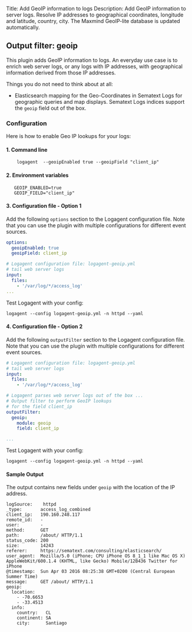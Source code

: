 Title: Add GeoIP information to logs 
Description: Add GeoIP information to server logs. Resolve IP addresses to geographical coordinates, longitude and latitude, country, city. The Maxmind GeoIP-lite database is updated automatically. 


## Output filter: geoip

This plugin adds GeoIP information to logs. 
An everyday use case is to enrich web server logs, or any logs with IP addresses, with geographical information derived from those IP addresses.
 
Things you do not need to think about at all:

- Elasticsearch mapping for the Geo-Coordinates in Sematext Logs for geographic queries and map displays. Sematext Logs indices support the `geoip` field out of the box.

### Configuration 

Here is how to enable Geo IP lookups for your logs:

#### 1. Command line 

```
    logagent  --geoipEnabled true --geoipField "client_ip"
```

#### 2. Environment variables 

```
   GEOIP_ENABLED=true
   GEOIP_FIELD="client_ip"
```

#### 3. Configuration file - Option 1

Add the following `options` section to the Logagent configuration file. Note that you can use the plugin with multiple configurations for different event sources.

```yaml
options:
  geoipEnabled: true
  geoipField: client_ip

# Logagent configuration file: logagent-geoip.yml 
# tail web server logs
input: 
  files:
    - '/var/log/*/access_log'
...      
```

Test Logagent with your config: 

```
logagent --config logagent-geoip.yml -n httpd --yaml
```

#### 4. Configuration file - Option 2

Add the following `outputFilter` section to the Logagent configuration file. Note that you can use the plugin with multiple configurations for different event sources.

```yaml
# Logagent configuration file: logagent-geoip.yml 
# tail web server logs
input: 
  files:
    - '/var/log/*/access_log'

# Logagent parses web server logs out of the box ...
# Output filter to perform GeoIP lookups 
# for the field client_ip
outputFilter:
  geoip:
    module: geoip
    field: client_ip

...
```

Test Logagent with your config: 

```
logagent --config logagent-geoip.yml -n httpd --yaml
```

#### Sample Output

The output contains new fields under `geoip` with the location of the IP address. 

```
logSource:    httpd
_type:       access_log_combined
client_ip:   190.160.248.117
remote_id:   -
user:        -
method:      GET
path:        /about/ HTTP/1.1
status_code: 200
size:        14243
referer:     https://sematext.com/consulting/elasticsearch/
user_agent:  Mozilla/5.0 (iPhone; CPU iPhone OS 8_1_1 like Mac OS X) AppleWebKit/600.1.4 (KHTML, like Gecko) Mobile/12B436 Twitter for iPhone
@timestamp:  Sun Apr 03 2016 08:25:38 GMT+0200 (Central European Summer Time)
message:     GET /about/ HTTP/1.1
geoip: 
  location: 
    - -70.6653
    - -33.4513
  info: 
    country:   CL
    continent: SA
    city:      Santiago
```
